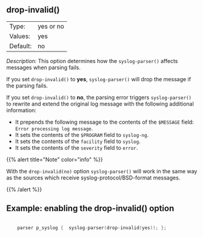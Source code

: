 ---
---
<!-- DISCLAIMER: This file is based on the syslog-ng Open Source Edition documentation https://github.com/balabit/syslog-ng-ose-guides/commit/2f4a52ee61d1ea9ad27cb4f3168b95408fddfdf2 and is used under the terms of The syslog-ng Open Source Edition Documentation License. The file has been modified by Axoflow. -->

## drop-invalid()

|          |           |
| -------- | --------- |
| Type:    | yes or no |
| Values:  | yes|no    |
| Default: | no        |

*Description:* This option determines how the `syslog-parser()` affects messages when parsing fails.

If you set `drop-invalid()` to **yes**, `syslog-parser()` will drop the message if the parsing fails.

If you set `drop-invalid()` to **no**, the parsing error triggers `syslog-parser()` to rewrite and extend the original log message with the following additional information:

  - It prepends the following message to the contents of the `$MESSAGE` field: `Error processing log message`.
  - It sets the contents of the `$PROGRAM` field to `syslog-ng`.
  - It sets the contents of the `facility` field to `syslog`.
  - It sets the contents of the `severity` field to `error`.


{{% alert title="Note" color="info" %}}

With the `drop-invalid(no)` option `syslog-parser()` will work in the same way as the sources which receive syslog-protocol/BSD-format messages.

{{% /alert %}}


## Example: enabling the drop-invalid() option

```c

    parser p_syslog {  syslog-parser(drop-invalid(yes)); };

```

